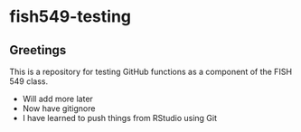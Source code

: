 # fish549-testing

## Greetings

This is a repository for testing GitHub functions as a component of the FISH 549 class. 

* Will add more later
* Now have gitignore
* I have learned to push things from RStudio using Git
